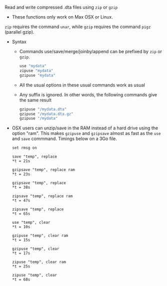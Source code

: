 Read and write compressed .dta files using `zip` or `gzip` 

- These functions only work on Max OSX or Linux.

`zip` requires the command `unar`, while `gzip` requires the command `pigz` (parallel gzip). 

- Syntax

	- Commands use/save/merge/joinby/append can be prefixed by `zip` or `gzip`.  

		```R
		use "mydata"
		zipuse "mydata"
		gzipuse "mydata"
		```

	- All the usual options in these usual commands work as usual



	- Any suffix is ignored. In other words, the following commands give the same result
	
		```R
		gzipuse "/mydata.dta"
		gzipuse "/mydata.dta.gz"
		gzipuse "/mydata"
		```

-  OSX users can unzip/save in the RAM instead of a hard drive using the option "ram". This makes `gzipuse` and `gzipsave` almost as fast as the `use` and `save` commmand. Timings below on a 3Go file.

	```
	set rmsg on

	save "temp", replace
	*t = 21s

	gzipsave "temp", replace ram
	*t = 23s

	gzipsave "temp", replace
	*t = 38s

	zipsave "temp", replace ram
	*t = 47s

	zipsave "temp", replace
	*t = 65s

	use "temp", clear
	*t = 10s

	gzipuse "temp", clear ram
	*t = 15s

	gzipuse "temp", clear
	*t = 17s

	zipuse "temp", clear ram
	*t = 25s

	zipuse "temp", clear
	*t = 68s
	```